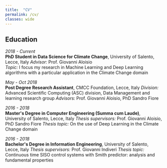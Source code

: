 ```yaml
---
title:  "CV"
permalink: /cv/
classes: wide
---
```


## Education

*2018 - Current*  
**PhD Student in Data Science for Climate Change**, University of Salento, Lecce, Italy 
*Advisor:* Prof. Giovanni Aloisio    
*Topic:* I focus my research in Machine Learning and Deep Learning algorithms with a particular application in the Climate Change domain

*May - Oct 2018*  
**Post Degree Research Assistant**, CMCC Foundation, Lecce, Italy 
*Division:* Advanced Scientific Computing (ASC) division, Data Management and learning research group 
*Advisors:* Prof. Giovanni Aloisio, PhD Sandro Fiore

*2016 - 2018*  
**Master's Degree in Computer Engineering (Summa cum Laude)**, University of Salento, Lecce, Italy 
*Thesis supervisors:* Prof. Giovanni Aloisio, PhD Sandro Fiore 
*Thesis topic:* On the use of Deep Learning in the Climate Change domain

*2016 - 2018*  
**Bachelor's Degree in Information Engineering**, University of Salento, Lecce, Italy 
*Thesis supervisors:* Prof. Giovanni Indiveri 
*Thesis topic:* Continuous time SISO control systems with Smith predictor: analysis and fundamental properties
